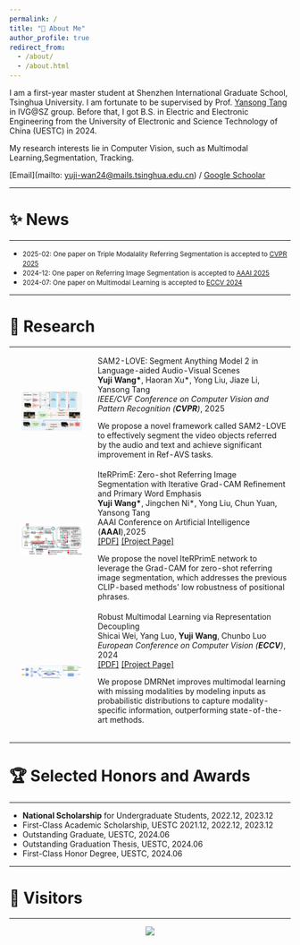 ```yaml
---
permalink: /
title: "👋 About Me"
author_profile: true
redirect_from: 
  - /about/
  - /about.html
---
```


I am a first-year master student at Shenzhen International Graduate School, Tsinghua University. I am fortunate to be supervised by Prof. [Yansong Tang](https://andytang15.github.io/) in IVG@SZ group. Before that, I got B.S. in Electric and Electronic Engineering from the University of Electronic and Science Technology of China (UESTC) in 2024.


My research interests lie in Computer Vision, such as Multimodal Learning,Segmentation, Tracking.

[Email](mailto: yuji-wan24@mails.tsinghua.edu.cn) / [Google Schoolar](https://scholar.google.com/citations?hl=en&user=oRpCyGkAAAAJ)

---
# ✨ News
---
* <span style="font-size: smaller;">2025-02: One paper on Triple Modalality Referring Segmentation is accepted to [CVPR 2025](https://cvpr.thecvf.com/)</span>
* <span style="font-size: smaller;">2024-12: One paper on Referring Image Segmentation is accepted to [AAAI 2025](https://aaai.org/conference/aaai/aaai-25/)</span>
* <span style="font-size: smaller;">2024-07: One paper on Multimodal Learning is accepted to [ECCV 2024](https://eccv.ecva.net/)</span>
<!-- * <span style="font-size: smaller;">2023-03: One paper on video understanding (Action Quality Assessment) is accepted to [CVPR 2023](https://cvpr.thecvf.com/Conferences/2023)</span> -->

---
# 🔬 Research
---
<table style="width:100%;border:0px;border-spacing:0px;border-collapse:separate;margin-right:auto;margin-left:auto;"><tbody>	

  <!--SAM2LOVE-->
  <tr>
    <td style="padding:20px;width:30%;max-width:30%" align="center">
      <img style="width:100%;max-width:100%" src="../images/sam2love.png" alt="dise">
    </td>
    <td width="75%" valign="center">
      <papertitle> 	SAM2-LOVE: Segment Anything Model 2 in Language-aided Audio-Visual Scenes</papertitle>
      <br>
      <b>Yuji Wang*</b>, Haoran Xu*, Yong Liu, Jiaze Li, Yansong Tang 
      <br>
      <em>IEEE/CVF Conference on Computer Vision and Pattern Recognition (<strong>CVPR</strong>)</em>, 2025
      <!-- <br>
      <a href="https://arxiv.org/abs/2505.03730">[PDF]</a>
      <a href="https://github.com/shiyi-zh0408/FlexiAct">[Project Page]</a> 
      <br> -->
      <p> We propose a novel framework called SAM2-LOVE to effectively segment the video objects referred by the audio and text and achieve significant improvement in Ref-AVS tasks.</p>
    </td>
  </tr>	

  <!--IterPRime-->
  <tr>
    <td style="padding:20px;width:30%;max-width:30%" align="center">
      <img style="width:100%;max-width:100%" src="../images/iterprime.png" alt="dise">
    </td>
    <td width="75%" valign="center">
      <papertitle>IteRPrimE: Zero-shot Referring Image Segmentation with Iterative Grad-CAM Refinement and Primary Word Emphasis</papertitle>
      <br>
      <b>Yuji Wang*</b>, Jingchen Ni*, Yong Liu, Chun Yuan, Yansong Tang 
      <br>
      AAAI Conference on Artificial Intelligence (<strong>AAAI</strong>),2025
      <br>
      <a href="https://ojs.aaai.org/index.php/AAAI/article/view/32880">[PDF]</a>
      <a href="https://github.com/VoyageWang/IteRPrimE">[Project Page]</a> 
      <br>
      <p> We propose the novel IteRPrimE network to leverage the Grad-CAM for zero-shot referring image segmentation, which addresses the previous CLIP-based methods' low robustness of positional phrases.</p>
    </td>
  </tr>	

  <!--DMRNET-->
  <tr>
    <td style="padding:20px;width:30%;max-width:30%" align="center">
      <img style="width:100%;max-width:100%" src="../images/dmrnet.png" alt="dise">
    </td>
    <td width="75%" valign="center">
      <papertitle>Robust Multimodal Learning via Representation Decoupling</papertitle>
      <br>
      Shicai Wei, Yang Luo, <b>Yuji Wang</b>, Chunbo Luo
      <br>
      <em>European Conference on Computer Vision (<strong>ECCV</strong>)</em>, 2024
      <br>
      <a href="https://arxiv.org/pdf/2407.04458">[PDF]</a>
      <a href="https://github.com/shicaiwei123/ECCV2024-DMRNet">[Project Page]</a> 
      <br>
      <p> We propose DMRNet improves multimodal learning with missing modalities by modeling inputs as probabilistic distributions to capture modality-specific information, outperforming state-of-the-art methods.</p>
    </td>
  </tr>	

</tbody></table>

---
# 🏆 Selected Honors and Awards
---
* **National Scholarship** for Undergraduate Students, 2022.12, 2023.12
* First-Class Academic Scholarship, UESTC 2021.12, 2022.12, 2023.12
* Outstanding Graduate, UESTC, 2024.06
* Outstanding Graduation Thesis, UESTC, 2024.06
* First-Class Honor Degree, UESTC, 2024.06

---
# 👥 Visitors
---
<div style="text-align: center;">
<a href="https://clustrmaps.com/site/1c66m" title="ClustrMaps"><img src="//www.clustrmaps.com/map_v2.png?d=SXJmirhTs4ZzElqBB44im0Ge5e4xIAEpNBV_x9oQx68&cl=ffffff"></a>
</div>
